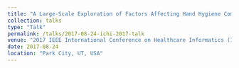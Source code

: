 ```yaml
---
title: "A Large-Scale Exploration of Factors Affecting Hand Hygiene Compliance Using Linear Predictive Models"
collection: talks
type: "Talk"
permalink: /talks/2017-08-24-ichi-2017-talk
venue: "2017 IEEE International Conference on Healthcare Informatics (ICHI17)"
date: 2017-08-24
location: "Park City, UT, USA"
---
```

